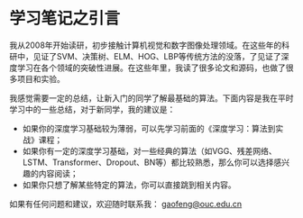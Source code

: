 # 学习笔记之引言

我从2008年开始读研，初步接触计算机视觉和数字图像处理领域。在这些年的科研中，见证了SVM、决策树、ELM、HOG、LBP等传统方法的没落，了见证了深度学习在各个领域的突破性进展。在这些年里，我读了很多论文和源码，也做了很多项目和实验。

我感觉需要一定的总结，让新入门的同学了解最基础的算法。下面内容是我在平时学习中的一些总结，对于新同学，我的建议是：

* 如果你的深度学习基础较为薄弱，可以先学习前面的《深度学习：算法到实战》课程；
* 如果你有一定的深度学习基础，对一些经典的算法（如VGG、残差网络、LSTM、Transformer、Dropout、BN等）都比较熟悉，那么你可以选择感兴趣的内容阅读；
* 如果你只想了解某些特定的算法，你可以直接跳到相关内容。

如果有任何问题和建议，欢迎随时联系我： gaofeng@ouc.edu.cn
